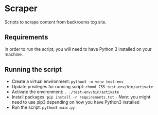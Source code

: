 # Scraper

Scripts to scrape content from backrooms tcg site.

## Requirements

In order to run the script, you will need to have Python 3 installed on your machine.

## Running the script

* Create a virtual environment: `python3 -m venv test-env`
* Update privileges for running script: `chmod 755 test-env/bin/activate`
* Activate the environment: `. ./test-env/bin/activate`
* Install packages: `pip install -r requirements.txt` - *Note:* you might need to use pip3 depending on how you have Python3 installed
* Run the script: `python3 main.py`
